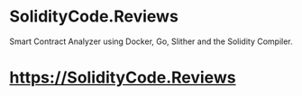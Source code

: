# SolidityCode.Reviews
Smart Contract Analyzer using Docker, Go, Slither and the Solidity Compiler.

# https://SolidityCode.Reviews


